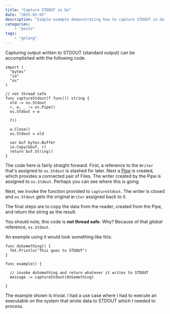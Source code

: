 ```yaml
---
title: "Capture STDOUT in Go"
date: "2015-01-02"
description: "Simple example demonstrating how to capture STDOUT in Go."
categories:
    - "posts"
tags:
    - "golang"
---
```


Capturing output written to STDOUT (standard output) can be accomplished
with the following code.

```
import (
  "bytes"
  "io"
  "os"
)

// not thread safe
func captureStdout(f func()) string {
  old := os.Stdout
  r, w, _ := os.Pipe()
  os.Stdout = w

  f()

  w.Close()
  os.Stdout = old

  var buf bytes.Buffer
  io.Copy(&buf, r)
  return buf.String()
}
```

The code here is fairly straight forward. First, a reference to the `Writer`
that's assigned to `os.Stdout` is stashed for later. Next a [Pipe](http://golang.org/pkg/os/#Pipe) is created,
which provides a connected pair of Files. The writer created by the Pipe is
assigned to `os.Stdout`. Perhaps you can see where this is going.

Next, we invoke the function provided to `captureStdout`. The writer is closed
and `os.Stdout` gets the original `Writer` assigned back to it.

The final steps are to copy the data from the reader, created from the Pipe,
and return the string as the result.

You should note, this code is **not thread safe**. Why? Because of that
*global* reference, `os.Stdout`.

An example using it would look something like this:

```
func doSomething() {
  fmt.Println("This goes to STDOUT")
}

func example() {

  // invoke doSomething and return whatever it writes to STDOUT
  message := captureStdout(doSomething)

}
```

The example shown is trivial. I had a use case where I had to execute an
executable on the system that wrote data to STDOUT which I needed to process.
